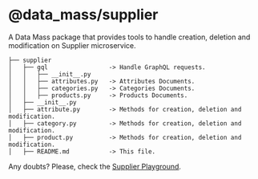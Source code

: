 # @data_mass/supplier
A Data Mass package that provides tools to handle creation, deletion and modification on Supplier microservice.

```
├── supplier
│   ├── gql                 -> Handle GraphQL requests.
│   │   ├── __init__.py
│   │   ├── attributes.py   -> Attributes Documents.
│   │   ├── categories.py   -> Categories Documents.
│   │   ├── products.py     -> Products Documents.
│   ├── __init__.py
│   ├── attribute.py        -> Methods for creation, deletion and modification.
│   ├── category.py         -> Methods for creation, deletion and modification.
│   ├── product.py          -> Methods for creation, deletion and modification.
│   ├── README.md           -> This file.
```
Any doubts? Please, check the [Supplier Playground](https://services-dev.bees-platform.dev/api/product-taxonomy-service/playground).